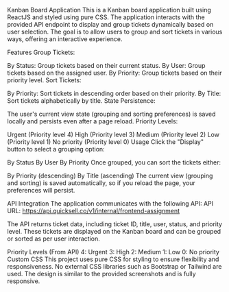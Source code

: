 Kanban Board Application
This is a Kanban board application built using ReactJS and styled using pure CSS. The application interacts with the provided API endpoint to display and group tickets dynamically based on user selection. The goal is to allow users to group and sort tickets in various ways, offering an interactive experience.

Features
Group Tickets:

By Status: Group tickets based on their current status.
By User: Group tickets based on the assigned user.
By Priority: Group tickets based on their priority level.
Sort Tickets:

By Priority: Sort tickets in descending order based on their priority.
By Title: Sort tickets alphabetically by title.
State Persistence:

The user's current view state (grouping and sorting preferences) is saved locally and persists even after a page reload.
Priority Levels:

Urgent (Priority level 4)
High (Priority level 3)
Medium (Priority level 2)
Low (Priority level 1)
No priority (Priority level 0)
Usage
Click the "Display" button to select a grouping option:

By Status
By User
By Priority
Once grouped, you can sort the tickets either:

By Priority (descending)
By Title (ascending)
The current view (grouping and sorting) is saved automatically, so if you reload the page, your preferences will persist.

API Integration
The application communicates with the following API:
API URL:
https://api.quicksell.co/v1/internal/frontend-assignment

The API returns ticket data, including ticket ID, title, user, status, and priority level. These tickets are displayed on the Kanban board and can be grouped or sorted as per user interaction.

Priority Levels (From API)
4: Urgent
3: High
2: Medium
1: Low
0: No priority
Custom CSS
This project uses pure CSS for styling to ensure flexibility and responsiveness. No external CSS libraries such as Bootstrap or Tailwind are used. The design is similar to the provided screenshots and is fully responsive.

